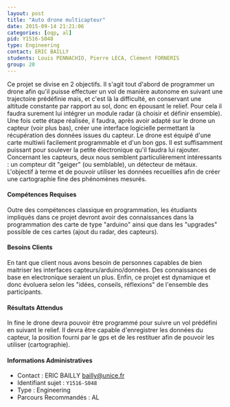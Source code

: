 ```yaml
---
layout: post
title: "Auto drone multicapteur"
date: 2015-09-14 21:21:06
categories: [oqp, al]
pid: Y1516-S048
type: Engineering
contact: ERIC BAILLY
students: Louis PENNACHIO, Pierre LECA, Clément FORNERIS
group: 20
---
```

       
Ce projet se divise en 2 objectifs. Il s'agit tout d'abord de programmer un drone afin qu'il puisse effectuer un vol de manière autonome en suivant une trajectoire prédéfinie mais, et c'est là la difficulté, en conservant une altitude constante par rapport au sol, donc en épousant le relief. Pour cela il faudra surement lui intégrer un module radar (à choisir et définir ensemble). Une fois cette étape réalisée, il faudra, après avoir adapté sur le drone un capteur (voir plus bas), créer une interface logicielle permettant la récupération des données issues du capteur. 
Le drone est équipé d'une carte multiwii facilement programmable et d'un bon gps. Il est suffisamment puissant pour soulever la petite électronique qu'il faudra lui rajouter. 
Concernant les capteurs, deux nous semblent particulièrement intéressants : un compteur dit "geiger" (ou semblable), un détecteur de métaux. L'objectif à terme et de pouvoir utiliser les données recueillies afin de créer une cartographie fine des phénomènes mesurés.

#### Compétences Requises
Outre des compétences classique en programmation, les étudiants impliqués dans ce projet devront avoir des connaissances dans la programmation des carte de type "arduino" ainsi que dans les "upgrades" possible de ces cartes (ajout du radar, des capteurs).


#### Besoins Clients
En tant que client nous avons besoin de personnes capables de bien maitriser les interfaces capteurs/arduino/données. Des connaissances de base en electronique seraient un plus. 
Enfin, ce projet est dynamique et donc évoluera selon les "idées, conseils, réflexions" de l'ensemble des participants. 

#### Résultats Attendus
In fine le drone devra pouvoir être programmé pour suivre un vol prédéfini en suivant le relief. Il devra être capable d'enregistrer les données du capteur, la position fourni par le gps et de les restituer afin de pouvoir les utiliser (cartographie).
     

#### Informations Administratives
  * Contact : ERIC BAILLY <bailly@unice.fr>
  * Identifiant sujet : `Y1516-S048`
  * Type : Engineering
  * Parcours Recommandés : AL
     